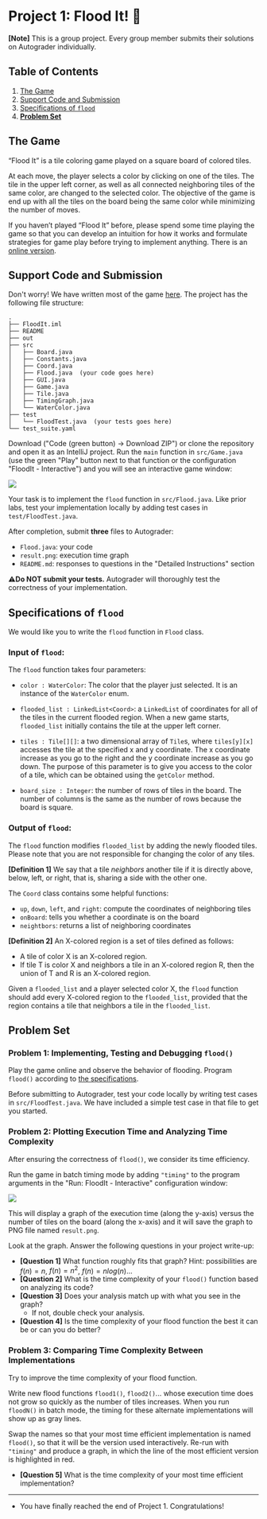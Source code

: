 # Project 1: Flood It! 🌊

**[Note]** This is a group project. Every group member submits their solutions on Autograder individually.

## Table of Contents

1. [The Game](#software-installation-and-environment-set-up)
2. [Support Code and Submission](#support-code-and-submission)
3. [Specifications of `flood`](#specifications-of-flood)
4. [**Problem Set**](#problem-set)

## The Game

“Flood It” is a tile coloring game played on a square board of colored tiles.

At each move, the player selects a color by clicking on one of the tiles.
The tile in the upper left corner, as well as all connected neighboring tiles of the same color,
are changed to the selected color. The objective of the game is end up with all the tiles
on the board being the same color while minimizing the number of moves.

If you haven’t played “Flood It” before, please spend some time playing the game
so that you can develop an intuition for how it works and formulate strategies
for game play before trying to implement anything. There is an [online version](http://unixpapa.com/floodit).

## Support Code and Submission

Don't worry! We have written most of the game
[here](https://github.com/IUDataStructuresCourse/flood-it-student-support-code).
The project has the following file structure:

```
.
├── FloodIt.iml
├── README
├── out
├── src
│   ├── Board.java
│   ├── Constants.java
│   ├── Coord.java
│   ├── Flood.java  (your code goes here)
│   ├── GUI.java
│   ├── Game.java
│   ├── Tile.java
│   ├── TimingGraph.java
│   └── WaterColor.java
├── test
│   └── FloodTest.java  (your tests goes here)
└── test_suite.yaml
```

Download ("Code (green button) -> Download ZIP") or clone the repository
and open it as an IntelliJ project. Run the `main` function in `src/Game.java`
(use the green "Play" button next to that function or the configuration "FloodIt - Interactive")
and you will see an interactive game window:

![](assets/images/proj1/play.png)

Your task is to implement the `flood` function in `src/Flood.java`.
Like prior labs, test your implementation locally by adding test cases in `test/FloodTest.java`.

After completion, submit **three** files to Autograder:
+ `Flood.java`: your code
+ `result.png`: execution time graph
+ `README.md`: responses to questions in the "Detailed Instructions" section

⚠️**Do NOT submit your tests.** Autograder will thoroughly test the correctness of your implementation.

## Specifications of `flood`

We would like you to write the `flood` function in `Flood` class.

### Input of `flood`:

The `flood` function takes four parameters:

+ `color : WaterColor`: The color that the player just selected. It is an instance of the `WaterColor` enum.

+ `flooded_list : LinkedList<Coord>`: a `LinkedList` of coordinates for all of the tiles in the current flooded region.
When a new game starts, `flooded_list` initially contains the tile at the upper left corner.

+ `tiles : Tile[][]`: a two dimensional array of `Tile`s, where `tiles[y][x]` accesses the tile
at the specified x and y coordinate. The x coordinate increase as you go to the right
and the y coordinate increase as you go down. The purpose of this parameter is to give you access
to the color of a tile, which can be obtained using the `getColor` method.

+ `board_size : Integer`: the number of rows of tiles in the board.
The number of columns is the same as the number of rows because the board is square.

### Output of `flood`:

The `flood` function modifies `flooded_list` by adding the newly flooded tiles.
Please note that you are not responsible for changing the color of any tiles.

**[Definition 1]** We say that a tile _neighbors_ another tile if it is directly above, below, left, or right,
that is, sharing a side with the other one.

The `Coord` class contains some helpful functions:

+ `up`, `down`, `left`, and `right`: compute the coordinates of neighboring tiles
+ `onBoard`: tells you whether a coordinate is on the board
+ `neightbors`: returns a list of neighboring coordinates

**[Definition 2]** An X-colored region is a set of tiles defined as follows:

+ A tile of color X is an X-colored region.
+ If tile T is color X and neighbors a tile in an X-colored region R,
  then the union of T and R is an X-colored region.

<!-- OLD: -->
<!-- Given a flooded_list whose tiles are of color X, the flood function should add every -->
<!-- X-colored region to the flooded_list, provided the region contains a tile that -->
<!-- is adjacent to a tile in the flooded_list. -->

Given a `flooded_list` and a player selected color X, the `flood` function should add every
X-colored region to the `flooded_list`, provided that the region contains a tile that neighbors
a tile in the `flooded_list`.

## Problem Set

### Problem 1: Implementing, Testing and Debugging `flood()`

Play the game online and observe the behavior of flooding.
Program `flood()` according to [the specifications](#specifications-of-flood).

Before submitting to Autograder, test your code locally by writing test cases in `src/FloodTest.java`.
We have included a simple test case in that file to get you started.

### Problem 2: Plotting Execution Time and Analyzing Time Complexity

After ensuring the correctness of `flood()`, we consider its time efficiency.

Run the game in batch timing mode by adding `"timing"` to the program arguments
in the "Run: FloodIt - Interactive" configuration window:

![](assets/images/proj1/config.png)

This will display a graph of the execution time (along the y-axis)
versus the number of tiles on the board (along the x-axis) and it will
save the graph to PNG file named `result.png`.

Look at the graph. Answer the following questions in your project write-up:

+ **[Question 1]** What function roughly fits that graph?
  Hint: possibilities are $f(n) = n$, $f(n) = n^2$, $f(n) = n log(n)$...
+ **[Question 2]** What is the time complexity of your `flood()` function based on analyzing its code?
+ **[Question 3]** Does your analysis match up with what you see in the graph?
  - If not, double check your analysis.
+ **[Question 4]** Is the time complexity of your flood function the best it can be or can you do better?

### Problem 3: Comparing Time Complexity Between Implementations

Try to improve the time complexity of your flood function.

Write new flood functions `flood1()`, `flood2()`... whose execution time does not grow so quickly
as the number of tiles increases. When you run `floodN()` in batch mode, the timing for these alternate
implementations will show up as gray lines.

Swap the names so that your most time efficient implementation is named `flood()`,
so that it will be the version used interactively. Re-run with `"timing"` and produce a graph, in which the line
of the most efficient version is highlighted in red.

+ **[Question 5]** What is the time complexity of your most time efficient implementation?

<!-- If your code is so slow that no graph is produced when running in batch mode, -->
<!-- try temporarily reducing the value of Constants.MAX_BOARD_SIZE_FOR_AUTOPLAY. -->
<!-- For each board size, the game is repeated 5 times to reduce the effect of noise. -->
<!-- Turning down the Constants.NUM_GAMES_TO_AUTOPLAY parameter may save you time during development. -->

-----------------

* You have finally reached the end of Project 1. Congratulations!
